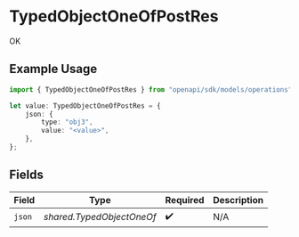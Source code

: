 # TypedObjectOneOfPostRes

OK

## Example Usage

```typescript
import { TypedObjectOneOfPostRes } from "openapi/sdk/models/operations";

let value: TypedObjectOneOfPostRes = {
    json: {
        type: "obj3",
        value: "<value>",
    },
};
```

## Fields

| Field                     | Type                      | Required                  | Description               |
| ------------------------- | ------------------------- | ------------------------- | ------------------------- |
| `json`                    | *shared.TypedObjectOneOf* | :heavy_check_mark:        | N/A                       |
